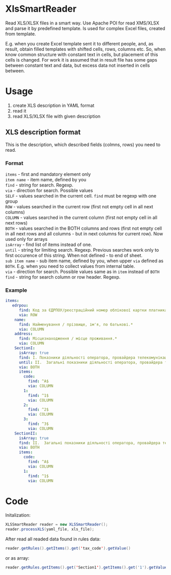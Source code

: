 # XlsSmartReader

Read XLS/XLSX files in a smart way. Use Apache POI for read XMS/XLSX and parse it by predefined template.
Is used for complex Excel files, created from template.

E.g. when you create Excel template sent it to different people, and, as result, obtain filled templates with shifted cells, rows, columns etc. 
So, when know common structure with constant text in cells, but placement of this cells is changed.
For work it is assumed that in result file has some gaps between constant text and data, but excess data not inserted in cells between.

# Usage

1. create XLS description in YAML format
2. read it
3. read XLS/XLSX file with given description

## XLS description format
This is the description, which described fields (colmns, rows) you need to read.

### Format
`items` - first and mandatory element only<br/>
  `item name` - item name, defined by you<br/>
    `find` - string for search. Regexp.<br/>
    `via` - direction for search. Possible values<br/>
      `SELF` - values searched in the current cell. `find` must be regexp with one group<br/>
      `ROW` - values searched in the current row (first not empty cell in all next columns)<br/>
      `COLUMN` - values searched in the current column (first not empty cell in all next rows)<br/>
      `BOTH` - values searched in the BOTH columns and rows (first not empty cell in all next rows and all columns - but in next columns for current row). Now used only for arrays<br/>
    `isArray` - find list of items instead of one.<br/>
    `until` - string for limiting search. Regexp. Previous searches work only to first occurence of this string. When not defined - to end of sheet.<br/>
      `sub item name` - sub item name, defined by you, when upper `via` defined as `BOTH`. E.g. when you need to collect values from internal table.<br/>
        `via` - direction for search. Possible values same as in `item` instead of `BOTH`<br/>
        `find` - string for search column or row header. Regexp.<br/>

### Example
```YAML
items:
   edrpou:
      find: Код за ЄДРПОУ/реєстраційний номер облікової картки платника податків(.*)
      via: ROW
    name:
      find: Найменування / прізвище, ім'я, по батькові.*
      via: COLUMN
    address:
      find: Місцезнаходження / місце проживання.*
      via: COLUMN
    SectionI:
      isArray: true
      find: І. Показники діяльності оператора, провайдера телекомунікацій
      until: ІІ.  Загальні показники діяльності оператора, провайдера телекомунікацій
      via: BOTH
      items:
        code:
          find: ^А$
          via: COLUMN
        1:
          find: ^1$
          via: COLUMN
        2:
          find: ^2$
          via: COLUMN
        3:
          find: ^3$
          via: COLUMN
    SectionII:
      isArray: true
      find: ІІ.  Загальні показники діяльності оператора, провайдера телекомунікацій
      via: BOTH
      items:
        code:
          find: ^А$
          via: COLUMN
        1:
          find: ^1$
          via: COLUMN
```
# Code
Initalization:
```java
XLSSmartReader reader = new XLSSmartReader();
reader.processXLS(yaml_file, xls_file);
```

After read all readed data found in rules data:<br/>
```java
reader.getRules().getItems().get('tax_code').getValue()
```
or as array:<br/>
```java
reader.getRules.getItems().get('Section1').getItems().get('1').getValues()
````
